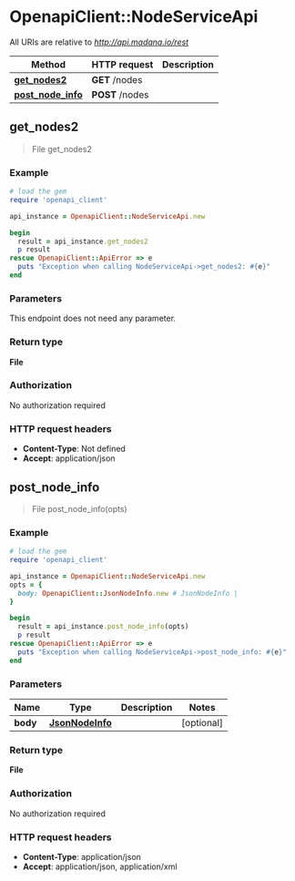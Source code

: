 # OpenapiClient::NodeServiceApi

All URIs are relative to *http://api.madana.io/rest*

Method | HTTP request | Description
------------- | ------------- | -------------
[**get_nodes2**](NodeServiceApi.md#get_nodes2) | **GET** /nodes | 
[**post_node_info**](NodeServiceApi.md#post_node_info) | **POST** /nodes | 



## get_nodes2

> File get_nodes2



### Example

```ruby
# load the gem
require 'openapi_client'

api_instance = OpenapiClient::NodeServiceApi.new

begin
  result = api_instance.get_nodes2
  p result
rescue OpenapiClient::ApiError => e
  puts "Exception when calling NodeServiceApi->get_nodes2: #{e}"
end
```

### Parameters

This endpoint does not need any parameter.

### Return type

**File**

### Authorization

No authorization required

### HTTP request headers

- **Content-Type**: Not defined
- **Accept**: application/json


## post_node_info

> File post_node_info(opts)



### Example

```ruby
# load the gem
require 'openapi_client'

api_instance = OpenapiClient::NodeServiceApi.new
opts = {
  body: OpenapiClient::JsonNodeInfo.new # JsonNodeInfo | 
}

begin
  result = api_instance.post_node_info(opts)
  p result
rescue OpenapiClient::ApiError => e
  puts "Exception when calling NodeServiceApi->post_node_info: #{e}"
end
```

### Parameters


Name | Type | Description  | Notes
------------- | ------------- | ------------- | -------------
 **body** | [**JsonNodeInfo**](JsonNodeInfo.md)|  | [optional] 

### Return type

**File**

### Authorization

No authorization required

### HTTP request headers

- **Content-Type**: application/json
- **Accept**: application/json, application/xml

